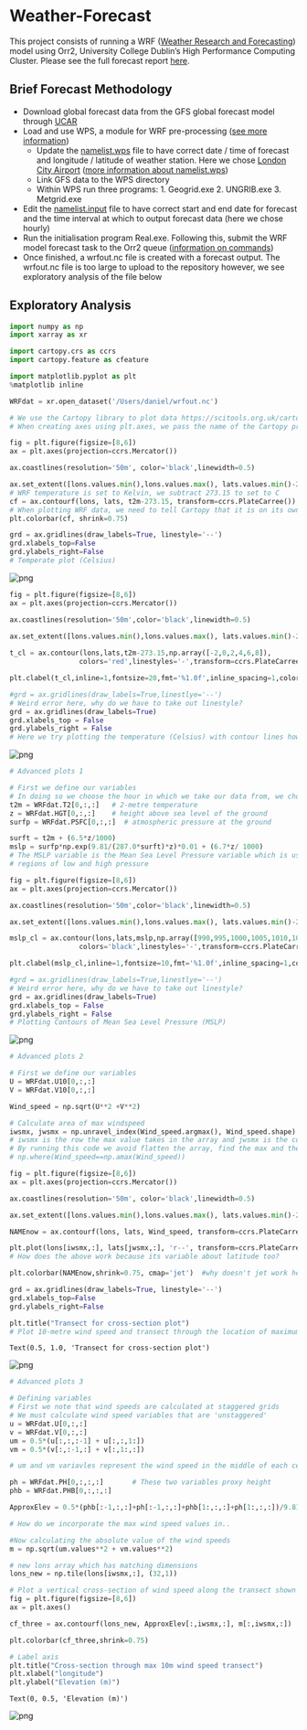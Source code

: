 # Weather-Forecast
This project consists of running a WRF ([Weather Research and Forecasting](https://www.mmm.ucar.edu/weather-research-and-forecasting-model)) model using Orr2, University College Dublin’s High Performance Computing Cluster. Please see the full forecast report [here](https://github.com/dan-doyle/Weather-Forecast/blob/main/Forecast%20report.pdf).

## Brief Forecast Methodology
- Download global forecast data from the GFS global forecast model through [UCAR](https://rda.ucar.edu/index.html?hash=data_user&action=register)
- Load and use WPS, a module for WRF pre-processing ([see more information](https://github.com/wrf-model/WPS/blob/master/README))
    - Update the [namelist.wps](https://github.com/dan-doyle/Weather-Forecast/blob/main/namelist.wps) file to have correct date / time of forecast and longitude / latitude of weather station. Here we chose [London City Airport](https://rp5.ru/Weather_in_London_City_(airport)) ([more information about namelist.wps](https://www2.mmm.ucar.edu/wrf/users/namelist_best_prac_wps.html))
    - Link GFS data to the WPS directory 
    - Within WPS run three programs: 1. Geogrid.exe 2. UNGRIB.exe  3. Metgrid.exe
- Edit the [namelist.input](https://github.com/dan-doyle/Weather-Forecast/blob/main/namelist.input) file to have correct start and end date for forecast and the time interval at which to output forecast data (here we chose hourly) 
- Run the initialisation program Real.exe. Following this, submit the WRF model forecast task to the Orr2 queue ([information on commands](https://www2.mmm.ucar.edu/wrf/OnLineTutorial/index.php))
- Once finished, a wrfout.nc file is created with a forecast output. The wrfout.nc file is too large to upload to the repository however, we see exploratory analysis of the file below


## Exploratory Analysis
```python
import numpy as np
import xarray as xr

import cartopy.crs as ccrs
import cartopy.feature as cfeature

import matplotlib.pyplot as plt
%matplotlib inline
```


```python
WRFdat = xr.open_dataset('/Users/daniel/wrfout.nc')
```




```python
# We use the Cartopy library to plot data https://scitools.org.uk/cartopy/docs/latest/
# When creating axes using plt.axes, we pass the name of the Cartopy projection: ccrs.Mercator()

fig = plt.figure(figsize=[8,6])
ax = plt.axes(projection=ccrs.Mercator())

ax.coastlines(resolution='50m', color='black',linewidth=0.5)

ax.set_extent([lons.values.min(),lons.values.max(), lats.values.min()-2, lats.values.max()])
# WRF temperature is set to Kelvin, we subtract 273.15 to set to C
cf = ax.contourf(lons, lats, t2m-273.15, transform=ccrs.PlateCarree())
# When plotting WRF data, we need to tell Cartopy that it is on its own grid. The transorm=ccrs.PlateCarree() command does this
plt.colorbar(cf, shrink=0.75)

grd = ax.gridlines(draw_labels=True, linestyle='--')
grd.xlabels_top=False
grd.ylabels_right=False
# Temperate plot (Celsius)
```


    
![png](Images/output_6_0.png)
    



```python
fig = plt.figure(figsize=[8,6])
ax = plt.axes(projection=ccrs.Mercator())

ax.coastlines(resolution='50m',color='black',linewidth=0.5)

ax.set_extent([lons.values.min(),lons.values.max(), lats.values.min()-2, lats.values.max()])
            
t_cl = ax.contour(lons,lats,t2m-273.15,np.array([-2,0,2,4,6,8]),
                 colors='red',linestyles='-',transform=ccrs.PlateCarree())

plt.clabel(t_cl,inline=1,fontsize=20,fmt='%1.0f',inline_spacing=1,colors='black')

#grd = ax.gridlines(draw_labels=True,linestlye='--')
# Weird error here, why do we have to take out linestyle?
grd = ax.gridlines(draw_labels=True)
grd.xlabels_top = False
grd.ylabels_right = False
# Here we try plotting the temperature (Celsius) with contour lines however, we see this gets messy
```


    
![png](Images/output_7_0.png)
    



```python
# Advanced plots 1

# First we define our variables
# In doing so we choose the hour in which we take our data from, we choose 0 for the first hour of the day
t2m = WRFdat.T2[0,:,:]   # 2-metre temperature
z = WRFdat.HGT[0,:,:]    # height above sea level of the ground
surfp = WRFdat.PSFC[0,:,:]  # atmospheric pressure at the ground
```


```python
surft = t2m + (6.5*z/1000)  
mslp = surfp*np.exp(9.81/(287.0*surft)*z)*0.01 + (6.7*z/ 1000)   
# The MSLP variable is the Mean Sea Level Pressure variable which is used to show
# regions of low and high pressure
```


```python
fig = plt.figure(figsize=[8,6])   
ax = plt.axes(projection=ccrs.Mercator())

ax.coastlines(resolution='50m',color='black',linewidth=0.5)  

ax.set_extent([lons.values.min(),lons.values.max(), lats.values.min()-2, lats.values.max()])

mslp_cl = ax.contour(lons,lats,mslp,np.array([990,995,1000,1005,1010,1015,1020,1025,1028,1030,1035]),
                 colors='black',linestyles='-',transform=ccrs.PlateCarree())

plt.clabel(mslp_cl,inline=1,fontsize=10,fmt='%1.0f',inline_spacing=1,colors='black')

#grd = ax.gridlines(draw_labels=True,linestlye='--')
# Weird error here, why do we have to take out linestyle?
grd = ax.gridlines(draw_labels=True)
grd.xlabels_top = False
grd.ylabels_right = False
# Plotting Contours of Mean Sea Level Pressure (MSLP) 
```


    
![png](Images/output_10_0.png)
    



```python
# Advanced plots 2

# First we define our variables
U = WRFdat.U10[0,:,:]
V = WRFdat.V10[0,:,:]

Wind_speed = np.sqrt(U**2 +V**2)

# Calculate area of max windspeed
iwsmx, jwsmx = np.unravel_index(Wind_speed.argmax(), Wind_speed.shape)
# iwsmx is the row the max value takes in the array and jwsmx is the column
# By running this code we avoid flatten the array, find the max and then put the array back together to find the index of the max value
# np.where(Wind_speed==np.amax(Wind_speed))
```


```python
fig = plt.figure(figsize=[8,6])
ax = plt.axes(projection=ccrs.Mercator())

ax.coastlines(resolution='50m', color='black',linewidth=0.5)

ax.set_extent([lons.values.min(),lons.values.max(), lats.values.min()-2, lats.values.max()])

NAMEnow = ax.contourf(lons, lats, Wind_speed, transform=ccrs.PlateCarree())  # What does PlateCarree do?

plt.plot(lons[iwsmx,:], lats[jwsmx,:], 'r--', transform=ccrs.PlateCarree())
# How does the above work because its variable about latitude too?

plt.colorbar(NAMEnow,shrink=0.75, cmap='jet')  #why doesn't jet work here?

grd = ax.gridlines(draw_labels=True, linestyle='--')
grd.xlabels_top=False
grd.ylabels_right=False

plt.title("Transect for cross-section plot")
# Plot 10-metre wind speed and transect through the location of maximum wind
```




    Text(0.5, 1.0, 'Transect for cross-section plot')




    
![png](Images/output_12_1.png)
    



```python
# Advanced plots 3

# Defining variables 
# First we note that wind speeds are calculated at staggered grids
# We must calculate wind speed variables that are 'unstaggered'
u = WRFdat.U[0,:,:]
v = WRFdat.V[0,:,:]
um = 0.5*(u[:,:,:-1] + u[:,:,1:])
vm = 0.5*(v[:,:-1,:] + v[:,1:,:])

# um and vm variavles represent the wind speed in the middle of each cell, so all values are stored in the same place now

ph = WRFdat.PH[0,:,:,:]       # These two variables proxy height
phb = WRFdat.PHB[0,:,:,:]

ApproxElev = 0.5*(phb[:-1,:,:]+ph[:-1,:,:]+phb[1:,:,:]+ph[1:,:,:])/9.81

# How do we incorporate the max wind speed values in..

#Now calculating the absolute value of the wind speeds
m = np.sqrt(um.values**2 + vm.values**2)

# new lons array which has matching dimensions
lons_new = np.tile(lons[iwsmx,:], (32,1))
```


```python
# Plot a vertical cross-section of wind speed along the transect shown in the above plot
fig = plt.figure(figsize=[8,6])
ax = plt.axes()

cf_three = ax.contourf(lons_new, ApproxElev[:,iwsmx,:], m[:,iwsmx,:])

plt.colorbar(cf_three,shrink=0.75)  

# Label axis
plt.title("Cross-section through max 10m wind speed transect")
plt.xlabel("longitude")
plt.ylabel("Elevation (m)")
```




    Text(0, 0.5, 'Elevation (m)')




    
![png](Images/output_14_1.png)
